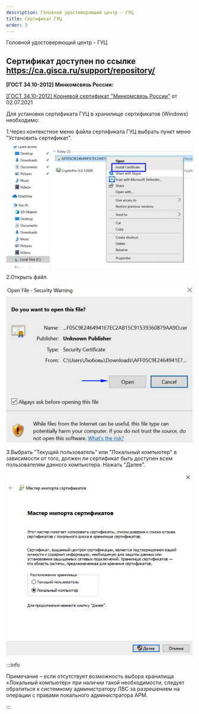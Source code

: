 ```yaml
---
description: Головной удостоверяющий центр - ГУЦ
title: Сертификат ГУЦ
order: 3
---
```


Головной удостоверяющий центр - ГУЦ

## Сертификат доступен по ссылке <https://ca.gisca.ru/support/repository/>

**\[ГОСТ 34.10-2012\] Минкомсвязь России:**

[\[ГОСТ 34.10-2012\] Корневой сертификат "Минкомсвязь России"](https://ca.gisca.ru/repository/AFF05C9E2464941E7EC2AB15C91539360B79AA9D.cer) от 02.07.2021

Для установки сертификата ГУЦ в хранилище сертификатов (Windows) необходимо:

1\.Через контекстное меню файла сертификата ГУЦ выбрать пункт меню "Установить сертификат".

![](<./image (23).png>)

2\.Открыть файл.

![](<./image (24).png>)

3\.Выбрать "Текущий пользователь" или "Локальный компьютер" в зависимости от того, должен ли сертификат быть доступен всем пользователям данного компьютера. Нажать "Далее".

![](<./image (25).png>)

:::info 

Примечание – если отсутствует возможность выбора хранилища «Локальный компьютер» при наличии такой необходимости, следует обратиться к системному администратору ЛВС за разрешением на операции с правами локального администратора АРМ.

:::